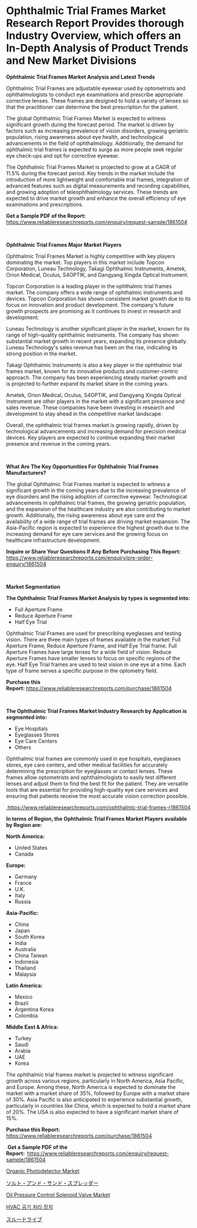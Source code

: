 <p><h1>Ophthalmic Trial Frames Market Research Report Provides thorough Industry Overview, which offers an In-Depth Analysis of Product Trends and New Market Divisions</h1></p><p><strong>Ophthalmic Trial Frames Market Analysis and Latest Trends</strong></p>
<p><p>Ophthalmic Trial Frames are adjustable eyewear used by optometrists and ophthalmologists to conduct eye examinations and prescribe appropriate corrective lenses. These frames are designed to hold a variety of lenses so that the practitioner can determine the best prescription for the patient.</p><p>The global Ophthalmic Trial Frames Market is expected to witness significant growth during the forecast period. The market is driven by factors such as increasing prevalence of vision disorders, growing geriatric population, rising awareness about eye health, and technological advancements in the field of ophthalmology. Additionally, the demand for ophthalmic trial frames is expected to surge as more people seek regular eye check-ups and opt for corrective eyewear.</p><p>The Ophthalmic Trial Frames Market is projected to grow at a CAGR of 11.5% during the forecast period. Key trends in the market include the introduction of more lightweight and comfortable trial frames, integration of advanced features such as digital measurements and recording capabilities, and growing adoption of teleophthalmology services. These trends are expected to drive market growth and enhance the overall efficiency of eye examinations and prescriptions.</p></p>
<p><strong>Get a Sample PDF of the Report:&nbsp;</strong> <a href="https://www.reliableresearchreports.com/enquiry/request-sample/1861504">https://www.reliableresearchreports.com/enquiry/request-sample/1861504</a></p>
<p>&nbsp;</p>
<p><strong>Ophthalmic Trial Frames Major Market Players</strong></p>
<p><p>Ophthalmic Trial Frames Market is highly competitive with key players dominating the market. Top players in this market include Topcon Corporation, Luneau Technology, Takagi Ophthalmic Instruments, Ametek, Orion Medical, Oculus, S4OPTIK, and Dangyang Xingda Optical Instrument.</p><p>Topcon Corporation is a leading player in the ophthalmic trial frames market. The company offers a wide range of ophthalmic instruments and devices. Topcon Corporation has shown consistent market growth due to its focus on innovation and product development. The company's future growth prospects are promising as it continues to invest in research and development.</p><p>Luneau Technology is another significant player in the market, known for its range of high-quality ophthalmic instruments. The company has shown substantial market growth in recent years, expanding its presence globally. Luneau Technology's sales revenue has been on the rise, indicating its strong position in the market.</p><p>Takagi Ophthalmic Instruments is also a key player in the ophthalmic trial frames market, known for its innovative products and customer-centric approach. The company has been experiencing steady market growth and is projected to further expand its market share in the coming years.</p><p>Ametek, Orion Medical, Oculus, S4OPTIK, and Dangyang Xingda Optical Instrument are other players in the market with a significant presence and sales revenue. These companies have been investing in research and development to stay ahead in the competitive market landscape.</p><p>Overall, the ophthalmic trial frames market is growing rapidly, driven by technological advancements and increasing demand for precision medical devices. Key players are expected to continue expanding their market presence and revenue in the coming years.</p></p>
<p>&nbsp;</p>
<p><strong>What Are The Key Opportunities For Ophthalmic Trial Frames Manufacturers?</strong></p>
<p><p>The global Ophthalmic Trial Frames market is expected to witness a significant growth in the coming years due to the increasing prevalence of eye disorders and the rising adoption of corrective eyewear. Technological advancements in ophthalmic trial frames, the growing geriatric population, and the expansion of the healthcare industry are also contributing to market growth. Additionally, the rising awareness about eye care and the availability of a wide range of trial frames are driving market expansion. The Asia-Pacific region is expected to experience the highest growth due to the increasing demand for eye care services and the growing focus on healthcare infrastructure development.</p></p>
<p><strong>Inquire or Share Your Questions If Any Before Purchasing This Report:</strong> <a href="https://www.reliableresearchreports.com/enquiry/pre-order-enquiry/1861504">https://www.reliableresearchreports.com/enquiry/pre-order-enquiry/1861504</a></p>
<p>&nbsp;</p>
<p><strong>Market Segmentation</strong></p>
<p><strong>The Ophthalmic Trial Frames Market Analysis by types is segmented into:</strong></p>
<p><ul><li>Full Aperture Frame</li><li>Reduce Aperture Frame</li><li>Half Eye Trial</li></ul></p>
<p><p>Ophthalmic Trial Frames are used for prescribing eyeglasses and testing vision. There are three main types of frames available in the market: Full Aperture Frame, Reduce Aperture Frame, and Half Eye Trial frame. Full Aperture Frames have large lenses for a wide field of vision. Reduce Aperture Frames have smaller lenses to focus on specific regions of the eye. Half Eye Trial frames are used to test vision in one eye at a time. Each type of frame serves a specific purpose in the optometry field.</p></p>
<p><strong>Purchase this Report:&nbsp;</strong><a href="https://www.reliableresearchreports.com/purchase/1861504">https://www.reliableresearchreports.com/purchase/1861504</a></p>
<p>&nbsp;</p>
<p><strong>The Ophthalmic Trial Frames Market Industry Research by Application is segmented into:</strong></p>
<p><ul><li>Eye Hospitals</li><li>Eyeglasses Stores</li><li>Eye Care Centers</li><li>Others</li></ul></p>
<p><p>Ophthalmic trial frames are commonly used in eye hospitals, eyeglasses stores, eye care centers, and other medical facilities for accurately determining the prescription for eyeglasses or contact lenses. These frames allow optometrists and ophthalmologists to easily test different lenses and adjust them to find the best fit for the patient. They are versatile tools that are essential for providing high-quality eye care services and ensuring that patients receive the most accurate vision correction possible.</p></p>
<p><a href="https://www.reliableresearchreports.com/ophthalmic-trial-frames-r1861504">&nbsp;https://www.reliableresearchreports.com/ophthalmic-trial-frames-r1861504</a></p>
<p><strong>In terms of Region, the Ophthalmic Trial Frames Market Players available by Region are:</strong></p>
<p>
    <p> <strong> North America: </strong>
        <ul>
            <li>United States</li>
            <li>Canada</li>
        </ul>
        </p> 
    <p> <strong> Europe: </strong>
        <ul>
            <li>Germany</li>
            <li>France</li>
            <li>U.K.</li>
            <li>Italy</li>
            <li>Russia</li>
        </ul>
        </p> 
    <p> <strong> Asia-Pacific: </strong>
        <ul>
            <li>China</li>
            <li>Japan</li>
            <li>South Korea</li>
            <li>India</li>
            <li>Australia</li>
            <li>China Taiwan</li>
            <li>Indonesia</li>
            <li>Thailand</li>
            <li>Malaysia</li>
        </ul>
        </p> 
    <p> <strong> Latin America: </strong>
        <ul>
            <li>Mexico</li>
            <li>Brazil</li>
            <li>Argentina Korea</li>
            <li>Colombia</li>
        </ul>
        </p> 
    <p> <strong> Middle East & Africa: </strong>
        <ul>
            <li>Turkey</li>
            <li>Saudi</li>
            <li>Arabia</li>
            <li>UAE</li>
            <li>Korea</li>
        </ul>
    </p>
    </p>
<p><p>The ophthalmic trial frames market is projected to witness significant growth across various regions, particularly in North America, Asia Pacific, and Europe. Among these, North America is expected to dominate the market with a market share of 35%, followed by Europe with a market share of 30%. Asia Pacific is also anticipated to experience substantial growth, particularly in countries like China, which is expected to hold a market share of 20%. The USA is also expected to have a significant market share of 15%.</p></p>
<p><strong>Purchase this Report: </strong><a href="https://www.reliableresearchreports.com/purchase/1861504">https://www.reliableresearchreports.com/purchase/1861504</a></p>
<p>&nbsp;<strong>Get a Sample PDF of the Report:&nbsp;&nbsp;</strong><a href="https://www.reliableresearchreports.com/enquiry/request-sample/1861504">https://www.reliableresearchreports.com/enquiry/request-sample/1861504</a></p>
<p><strong></strong></p>
<p><p><a href="https://github.com/mancsybtousav/Market-Research-Report-List-2/blob/main/organic-photodetector-market.md">Organic Photodetector Market</a></p><p><a href="https://github.com/KaydenJohns1964/Market-Research-Report-List-1/blob/main/998091621541.md">ソルト・アンド・サンド・スプレッダー</a></p><p><a href="https://github.com/josesg55/Market-Research-Report-List-2/blob/main/oil-pressure-control-solenoid-valve-market.md">Oil Pressure Control Solenoid Valve Market</a></p><p><a href="https://medium.com/@samuelstartryk7867t6/the-translation-of-the-sentence-quot-hvac-air-handling-units-market-size-cagr-trends-35f29aab7eda">HVAC 공기 처리 장치</a></p><p><a href="https://github.com/marbadji/Market-Research-Report-List-1/blob/main/981346121540.md">スルードライブ</a></p></p>